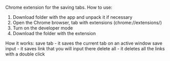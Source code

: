 Chrome extension for the saving tabs.
How to use:
1. Download folder with the app and unpack it if  necessary
2. Open the Chrome browser, tab with extensions (chrome://extensions/)
3. Turn on the developer mode
4. Download the folder with the extension


How it works:
save tab - it saves the current tab on an active window
save input - it saves link that you will input there
delete all - it deletes all the links with a double click
